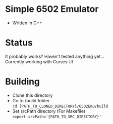 # Simple 6502 Emulator
- Written in C++  
# Status  
It probably works? Haven't tested anything yet...  
Currently working with Curses UI  
# Building
* Clone this directory  
* Go to /build folder  
  ```cd {PATH_TO_CLONED_DIRECTORY}/6502Emu/build```
* Set srcPath directory (For Makefile)  
  ```export srcPath='{PATH_TO_SRC_DIRECTORY}'``` 

